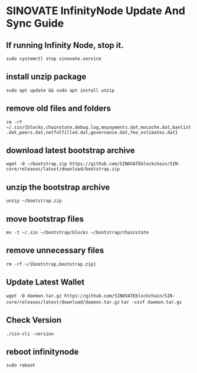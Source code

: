 # SINOVATE InfinityNode Update And Sync Guide

## If running Infinity Node, stop it.
``sudo systemctl stop sinovate.service``

## install unzip package
``sudo apt update && sudo apt install unzip``

## remove old files and folders
``rm -rf ~/.sin/{blocks,chainstate,debug.log,mnpayments.dat,mncache.dat,banlist.dat,peers.dat,netfulfilled.dat,governance.dat,fee_estimates.dat}``

## download latest bootstrap archive
``wget -O ~/bootstrap.zip https://github.com/SINOVATEblockchain/SIN-core/releases/latest/download/bootstrap.zip``

## unzip the bootstrap archive
``unzip ~/bootstrap.zip``

## move bootstrap files
``mv -t ~/.sin ~/bootstrap/blocks ~/bootstrap/chainstate``

## remove unnecessary files
``rm -rf ~/{bootstrap,bootstrap.zip}``

## Update Latest Wallet
``wget -O daemon.tar.gz https://github.com/SINOVATEblockchain/SIN-core/releases/latest/download/daemon.tar.gz``
``tar -xzvf daemon.tar.gz``
## Check Version
``./sin-cli -version``
## reboot infinitynode
``sudo reboot``
